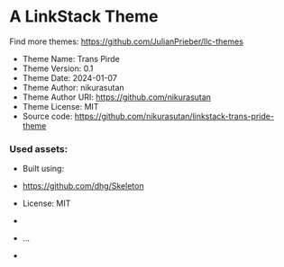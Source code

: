 # A LinkStack Theme
Find more themes: https://github.com/JulianPrieber/llc-themes
                                                                                                                                                                         
*	Theme Name: Trans Pirde
*	Theme Version: 0.1
*	Theme Date: 2024-01-07
*	Theme Author: nikurasutan
*	Theme Author URI: https://github.com/nikurasutan
*	Theme License: MIT
*	Source code: https://github.com/nikurasutan/linkstack-trans-pride-theme


### Used assets:
* Built using:
* https://github.com/dhg/Skeleton
* License: MIT

*
* ...
*
